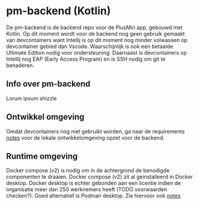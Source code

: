 # pm-backend (Kotlin)

De pm-backend is de backend repo voor de PlusMin app, gebouwd met Kotlin.
Op dit moment wordt voor de backend nog geen gebruik gemaakt van devcontainers want Intellij
is op dit moment nog minder volwassen op devcontainer gebied dan Vscode.
Waarschijnlijk is ook een betaalde Ultimate Edition nodig voor ondersteuning.
Daarnaast is devcontainers op Intellij nog EAP (Early Access Program) en is SSH nodig om
git te benaderen.

## Info over pm-backend
Lorum ipsum shizzle

## Ontwikkel omgeving
Omdat devcontainers nog niet gebruikt worden, ga naar de requirements [notes](NOTES.md) voor de lokale 
ontwikkelomgeving opzet voor de backend.

## Runtime omgeving
Docker compose (v2) is nodig om in de achtergrond de benodigde componenten te draaien.
Docker compose (v2) zit al geinstalleerd in Docker desktop. Docker desktop is echter gebonden aan een licentie
indien de organisatie meer dan 250 werknemers heeft (TODO voorwaarden checken?). 
Goed alternatief is Podman desktop.
Zie hiervoor ook [notes](NOTES.md)
